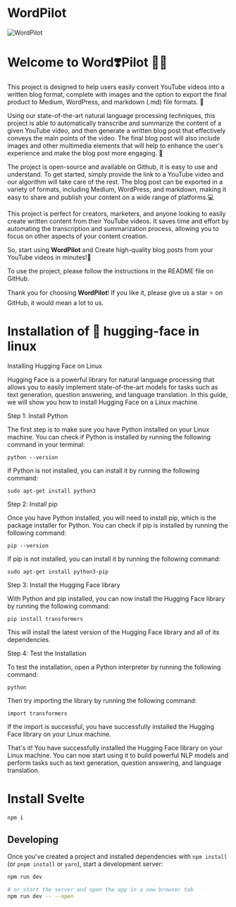 # WordPilot

![WordPilot](https://www.linkpicture.com/q/logo_460.png)

# Welcome to Word❣️Pilot 🚀📝

This project is designed to help users easily convert YouTube videos into a written blog format, complete with images and the option to export the final product to Medium, WordPress, and markdown (.md) file formats. 🤩

Using our state-of-the-art natural language processing techniques, this project is able to automatically transcribe and summarize the content of a given YouTube video, and then generate a written blog post that effectively conveys the main points of the video. The final blog post will also include images and other multimedia elements that will help to enhance the user's experience and make the blog post more engaging. 🤯

The project is open-source and available on Github, it is easy to use and understand. To get started, simply provide the link to a YouTube video and our algorithm will take care of the rest. The blog post can be exported in a variety of formats, including Medium, WordPress, and markdown, making it easy to share and publish your content on a wide range of platforms.💻

This project is perfect for creators, marketers, and anyone looking to easily create written content from their YouTube videos. It saves time and effort by automating the transcription and summarization process, allowing you to focus on other aspects of your content creation. 

So, start using **WordPilot** and Create high-quality blog posts from your YouTube videos in minutes!🚀

To use the project, please follow the instructions in the README file on GitHub.

Thank you for choosing **WordPilot**! If you like it, please give us a star ⭐ on GitHub, it would mean a lot to us.


# Installation of  🤗 hugging-face in linux

Installing Hugging Face on Linux

Hugging Face is a powerful library for natural language processing that allows you to easily implement state-of-the-art models for tasks such as text generation, question answering, and language translation. In this guide, we will show you how to install Hugging Face on a Linux machine.

Step 1: Install Python

The first step is to make sure you have Python installed on your Linux machine. You can check if Python is installed by running the following command in your terminal:

`python --version` 

If Python is not installed, you can install it by running the following command:

`sudo apt-get install python3` 

Step 2: Install pip

Once you have Python installed, you will need to install pip, which is the package installer for Python. You can check if pip is installed by running the following command:

`pip --version` 

If pip is not installed, you can install it by running the following command:

`sudo apt-get install python3-pip` 

Step 3: Install the Hugging Face library

With Python and pip installed, you can now install the Hugging Face library by running the following command:

`pip install transformers` 

This will install the latest version of the Hugging Face library and all of its dependencies.

Step 4: Test the Installation

To test the installation, open a Python interpreter by running the following command:

`python` 

Then try importing the library by running the following command:

`import transformers` 

If the import is successful, you have successfully installed the Hugging Face library on your Linux machine.

That's it! You have successfully installed the Hugging Face library on your Linux machine. You can now start using it to build powerful NLP models and perform tasks such as text generation, question answering, and language translation.

# Install Svelte

```bash
npm i
```

## Developing

Once you've created a project and installed dependencies with `npm install` (or `pnpm install` or `yarn`), start a development server:

```bash
npm run dev

# or start the server and open the app in a new browser tab
npm run dev -- --open
```
